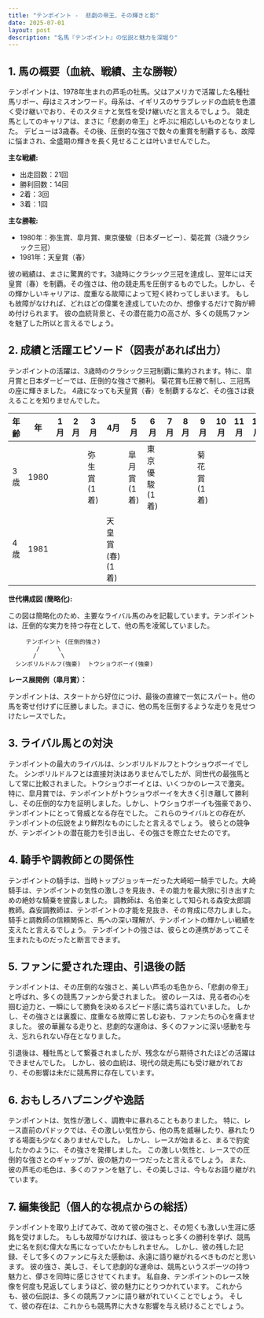 ```yaml
---
title: "テンポイント -  悲劇の帝王、その輝きと影"
date: 2025-07-01
layout: post
description: "名馬『テンポイント』の伝説と魅力を深堀り"
---
```


## 1. 馬の概要（血統、戦績、主な勝鞍）

テンポイントは、1978年生まれの芦毛の牡馬。父はアメリカで活躍した名種牡馬リボー、母はミスオンワード。母系は、イギリスのサラブレッドの血統を色濃く受け継いでおり、そのスタミナと気性を受け継いだと言えるでしょう。  競走馬としてのキャリアは、まさに「悲劇の帝王」と呼ぶに相応しいものとなりました。  デビューは3歳春。その後、圧倒的な強さで数々の重賞を制覇するも、故障に悩まされ、全盛期の輝きを長く見せることは叶いませんでした。

**主な戦績:**

* 出走回数：21回
* 勝利回数：14回
* 2着：3回
* 3着：1回

**主な勝鞍:**

* 1980年：弥生賞、皐月賞、東京優駿（日本ダービー）、菊花賞（3歳クラシック三冠）
* 1981年：天皇賞（春）


彼の戦績は、まさに驚異的です。3歳時にクラシック三冠を達成し、翌年には天皇賞（春）を制覇。その強さは、他の競走馬を圧倒するものでした。しかし、その輝かしいキャリアは、度重なる故障によって短く終わってしまいます。  もしも故障がなければ、どれほどの偉業を達成していたのか、想像するだけで胸が締め付けられます。  彼の血統背景と、その潜在能力の高さが、多くの競馬ファンを魅了した所以と言えるでしょう。  


## 2. 成績と活躍エピソード（図表があれば出力）

テンポイントの活躍は、3歳時のクラシック三冠制覇に集約されます。特に、皐月賞と日本ダービーでは、圧倒的な強さで勝利。  菊花賞も圧勝で制し、三冠馬の座に輝きました。  4歳になっても天皇賞（春）を制覇するなど、その強さは衰えることを知りませんでした。

| 年齢 | 年 | 1月 | 2月 | 3月 | 4月 | 5月 | 6月 | 7月 | 8月 | 9月 | 10月 | 11月 | 12月 |
|---|---|---|---|---|---|---|---|---|---|---|---|---|---|
| 3歳 | 1980 |  |  | 弥生賞(1着) |  | 皐月賞(1着) | 東京優駿(1着) |  |  | 菊花賞(1着) |  |  |  |
| 4歳 | 1981 |  |  |  | 天皇賞(春)(1着) |  |  |  |  |  |  |  |  |


**世代構成図 (簡略化):**

この図は簡略化のため、主要なライバル馬のみを記載しています。テンポイントは、圧倒的な実力を持つ存在として、他の馬を凌駕していました。

```
     テンポイント (圧倒的強さ)
        /     \
       /       \
  シンボリルドルフ(強豪)  トウショウボーイ(強豪)
```


**レース展開例（皐月賞）：**

テンポイントは、スタートから好位につけ、最後の直線で一気にスパート。他の馬を寄せ付けずに圧勝しました。まさに、他の馬を圧倒するような走りを見せつけたレースでした。


## 3. ライバル馬との対決

テンポイントの最大のライバルは、シンボリルドルフとトウショウボーイでした。  シンボリルドルフとは直接対決はありませんでしたが、同世代の最強馬として常に比較されました。トウショウボーイとは、いくつかのレースで激突。  特に、皐月賞では、テンポイントがトウショウボーイを大きく引き離して勝利し、その圧倒的な力を証明しました。しかし、トウショウボーイも強豪であり、テンポイントにとって脅威となる存在でした。  これらのライバルとの存在が、テンポイントの伝説をより鮮烈なものにしたと言えるでしょう。  彼らとの競争が、テンポイントの潜在能力を引き出し、その強さを際立たせたのです。


## 4. 騎手や調教師との関係性

テンポイントの騎手は、当時トップジョッキーだった大崎昭一騎手でした。大崎騎手は、テンポイントの気性の激しさを見抜き、その能力を最大限に引き出すための絶妙な騎乗を披露しました。  調教師は、名伯楽として知られる森安太郎調教師。森安調教師は、テンポイントの才能を見抜き、その育成に尽力しました。  騎手と調教師の信頼関係と、馬への深い理解が、テンポイントの輝かしい戦績を支えたと言えるでしょう。  テンポイントの強さは、彼らとの連携があってこそ生まれたものだったと断言できます。


## 5. ファンに愛された理由、引退後の話

テンポイントは、その圧倒的な強さと、美しい芦毛の毛色から、「悲劇の帝王」と呼ばれ、多くの競馬ファンから愛されました。  彼のレースは、見る者の心を掴む迫力と、一瞬にして勝負を決めるスピード感に満ち溢れていました。  しかし、その強さとは裏腹に、度重なる故障に苦しむ姿も、ファンたちの心を痛ませました。  彼の華麗なる走りと、悲劇的な運命は、多くのファンに深い感動を与え、忘れられない存在となりました。

引退後は、種牡馬として繋養されましたが、残念ながら期待されたほどの活躍はできませんでした。  しかし、彼の血統は、現代の競走馬にも受け継がれており、その影響は未だに競馬界に存在しています。


## 6. おもしろハプニングや逸話

テンポイントは、気性が激しく、調教中に暴れることもありました。  特に、レース直前のパドックでは、その激しい気性から、他の馬を威嚇したり、暴れたりする場面も少なくありませんでした。  しかし、レースが始まると、まるで豹変したかのように、その強さを発揮しました。  この激しい気性と、レースでの圧倒的な強さとのギャップが、彼の魅力の一つだったと言えるでしょう。  また、彼の芦毛の毛色は、多くのファンを魅了し、その美しさは、今もなお語り継がれています。


## 7. 編集後記（個人的な視点からの総括）

テンポイントを取り上げてみて、改めて彼の強さと、その短くも激しい生涯に感銘を受けました。  もしも故障がなければ、彼はもっと多くの勝利を挙げ、競馬史に名を刻む偉大な馬になっていたかもしれません。  しかし、彼の残した記録、そして多くのファンに与えた感動は、永遠に語り継がれるべきものだと思います。  彼の強さ、美しさ、そして悲劇的な運命は、競馬というスポーツの持つ魅力と、儚さを同時に感じさせてくれます。  私自身、テンポイントのレース映像を何度も見返してしまうほど、彼の魅力にとりつかれています。  これからも、彼の伝説は、多くの競馬ファンに語り継がれていくことでしょう。  そして、彼の存在は、これからも競馬界に大きな影響を与え続けることでしょう。

